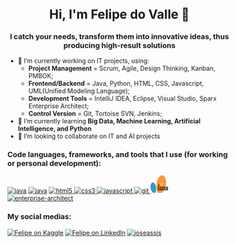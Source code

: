 <h1 align="center">Hi, I'm Felipe do Valle 👋</h1>
<h3 align="center">I catch your needs, transform them into innovative ideas, thus producing high-result solutions</h3>

- 🔭 I’m currently working on IT projects, using:
  - **Project Management** = Scrum, Agile, Design Thinking, Kanban, PMBOK;
  - **Frontend/Backend** = Java, Python, HTML, CSS, Javascript, UML(Unified Modeling Language);
  - **Development Tools** = IntelliJ IDEA, Eclipse, Visual Studio, Sparx Enterprise Architect;
  - **Control Version** = Git, Tortoise SVN, Jenkins;
- 🌱 I’m currently learning **Big Data, Machine Learning, Artificial Intelligence, and Python**
- 👯 I’m looking to collaborate on IT and AI projects

<!--
**dovallefvo/dovallefvo** is a ✨ _special_ ✨ repository because its `README.md` (this file) appears on your GitHub profile.
Here are some ideas to get you started:
- 🤔 I’m looking for help with ...
- 💬 Ask me about ...
- 📫 How to reach me: ...
- 😄 Pronouns: ...
- ⚡ Fun fact: ...
-->

<h3 align="left">Code languages, frameworks, and tools that I use (for working or personal development):</h3>
<p align="left">
  <a href="https://www.python.org/" target="_blank" rel="noreferrer"> 
    <img src="https://www.python.org/static/community_logos/python-powered-h.svg" alt="java" width="40" height="42"/></a> 
  <a href="https://www.java.com" target="_blank" rel="noreferrer"> 
    <img src="https://upload.wikimedia.org/wikipedia/pt/3/30/Java_programming_language_logo.svg" alt="java" width="40" height="40"/></a>
  <a href="https://www.w3schools.com/html/" target="_blank" rel="noreferrer"> 
    <img src="https://upload.wikimedia.org/wikipedia/commons/6/61/HTML5_logo_and_wordmark.svg" alt="html5" width="40" height="40"/> </a> 
  <a href="https://www.w3schools.com/css/" target="_blank" rel="noreferrer">
    <img src="https://upload.wikimedia.org/wikipedia/commons/d/d5/CSS3_logo_and_wordmark.svg" alt="css3" width="40" height="40"/> </a> 
  <a href="https://www.w3schools.com/js/" target="_blank" rel="noreferrer">
    <img src="https://upload.wikimedia.org/wikipedia/commons/b/ba/Javascript_badge.svg" alt="javascript" width="40" height="40"/> </a>
  <a href="https://git-scm.com/" target="_blank"> 
    <img src="https://upload.wikimedia.org/wikipedia/commons/e/e0/Git-logo.svg" alt="git" width="40" height="40"/>  </a>  
  <a href="https://scikit-learn.org/" target="_blank" rel="noreferrer"> 
    <img src="https://github.com/scikit-learn/scikit-learn/blob/main/doc/logos/scikit-learn-logo-without-subtitle.svg" alt="scikit-learn" width="40" height="40"/> </a>
  <a href="https://www.sparxsystems.eu/" target="_blank" rel="noreferrer"> 
    <img src="https://www.sparxsystems.eu/fileadmin/templates/images/Enterprise-Architect.svg" alt="enterprise-architect" width="50" height="50"/> </a> 
</p>

<h3 align="left">My social medias:</h3>
<p align="left">
    <a href="https://www.kaggle.com/dovallefvo" target="blank"><img align="center" src="https://storage.googleapis.com/kaggle-competitions/kaggle/3136/media/kaggle-transparent.svg" alt="Felipe on Kaggle" height="60" width="60" /></a>
  <a href="https://www.linkedin.com/in/felipe-dovalle/" target="blank"><img align="center" src="https://brand.linkedin.com/content/dam/me/business/en-us/amp/brand-site/v2/bg/LI-Bug.svg.original.svg" alt="Felipe on LinkedIn" height="30" width="40" /></a>
  <a href="https://twitter.com/dovallefvo" target="blank"><img align="center" src="https://raw.githubusercontent.com/rahuldkjain/github-profile-readme-generator/master/src/images/icons/Social/twitter.svg" alt="joseassis" height="30" width="40" /></a>
</p>
